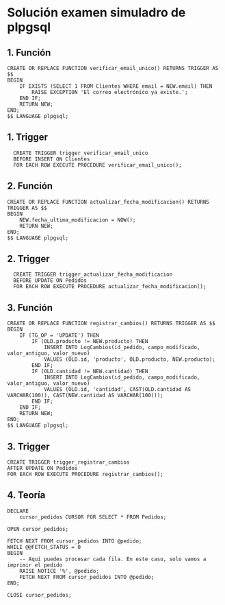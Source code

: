 # Solución examen simuladro de plpgsql

## 1. Función

    CREATE OR REPLACE FUNCTION verificar_email_unico() RETURNS TRIGGER AS $$
    BEGIN
        IF EXISTS (SELECT 1 FROM Clientes WHERE email = NEW.email) THEN
            RAISE EXCEPTION 'El correo electrónico ya existe.';
        END IF;
        RETURN NEW;
    END;
    $$ LANGUAGE plpgsql;
    
## 1. Trigger

      CREATE TRIGGER trigger_verificar_email_unico 
      BEFORE INSERT ON Clientes 
      FOR EACH ROW EXECUTE PROCEDURE verificar_email_unico();
      
## 2. Función

    CREATE OR REPLACE FUNCTION actualizar_fecha_modificacion() RETURNS TRIGGER AS $$
    BEGIN
        NEW.fecha_ultima_modificacion = NOW();
        RETURN NEW;
    END;
    $$ LANGUAGE plpgsql;
    
## 2. Trigger

      CREATE TRIGGER trigger_actualizar_fecha_modificacion 
      BEFORE UPDATE ON Pedidos 
      FOR EACH ROW EXECUTE PROCEDURE actualizar_fecha_modificacion();
      
## 3. Función

    CREATE OR REPLACE FUNCTION registrar_cambios() RETURNS TRIGGER AS $$
    BEGIN
        IF (TG_OP = 'UPDATE') THEN
            IF (OLD.producto != NEW.producto) THEN
                INSERT INTO LogCambios(id_pedido, campo_modificado, valor_antiguo, valor_nuevo) 
                VALUES (OLD.id, 'producto', OLD.producto, NEW.producto);
            END IF;
            IF (OLD.cantidad != NEW.cantidad) THEN
                INSERT INTO LogCambios(id_pedido, campo_modificado, valor_antiguo, valor_nuevo) 
                VALUES (OLD.id, 'cantidad', CAST(OLD.cantidad AS VARCHAR(100)), CAST(NEW.cantidad AS VARCHAR(100)));
            END IF;
        END IF;
        RETURN NEW;
    END;
    $$ LANGUAGE plpgsql;
    
## 3. Trigger

    CREATE TRIGGER trigger_registrar_cambios 
    AFTER UPDATE ON Pedidos 
    FOR EACH ROW EXECUTE PROCEDURE registrar_cambios();
    
    
## 4. Teoría

    DECLARE
        cursor_pedidos CURSOR FOR SELECT * FROM Pedidos;

    OPEN cursor_pedidos;

    FETCH NEXT FROM cursor_pedidos INTO @pedido;
    WHILE @@FETCH_STATUS = 0
    BEGIN
        -- Aquí puedes procesar cada fila. En este caso, solo vamos a imprimir el pedido
        RAISE NOTICE '%', @pedido;
        FETCH NEXT FROM cursor_pedidos INTO @pedido;
    END;

    CLOSE cursor_pedidos;
